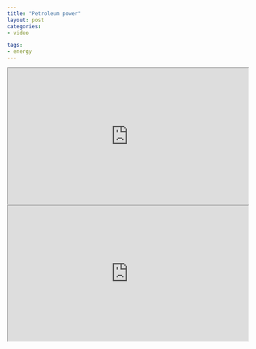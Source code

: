 ```yaml
---
title: "Petroleum power"
layout: post
categories:
- video

tags:
- energy
---
```


<iframe width="560" height="315" src="https://www.youtube.com/embed/winJj-1Q3uk?si=jN8giqDd_tDYnLy_" title="Life without petroleum" allow="accelerometer; autoplay; clipboard-write; encrypted-media; gyroscope; picture-in-picture; web-share" referrerpolicy="strict-origin-when-cross-origin" allowfullscreen></iframe>

<iframe width="560" height="315" src="https://www.youtube.com/embed/4lWro0U-iRE?si=Iplu42akfuopLufW" title="Thank you, North Face" allow="accelerometer; autoplay; clipboard-write; encrypted-media; gyroscope; picture-in-picture; web-share" referrerpolicy="strict-origin-when-cross-origin" allowfullscreen></iframe>
